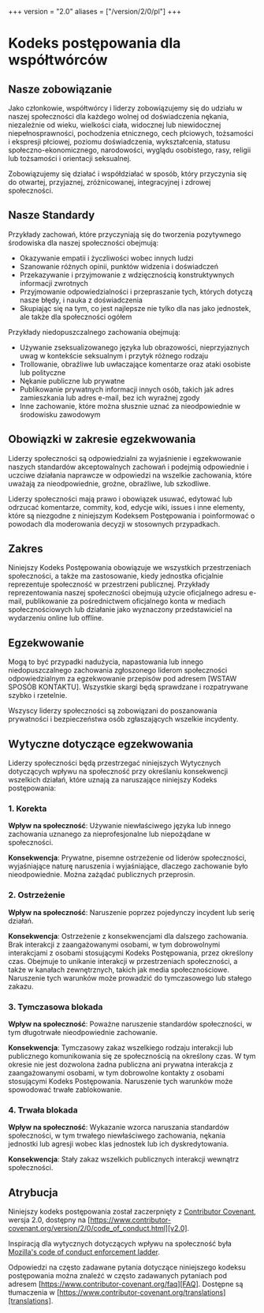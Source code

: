 +++
version = "2.0"
aliases = ["/version/2/0/pl"]
+++

# Kodeks postępowania dla współtwórców

## Nasze zobowiązanie

Jako członkowie, współtwórcy i liderzy zobowiązujemy się do udziału w naszej
społeczności dla każdego wolnej od doświadczenia nękania, niezależnie od wieku, wielkości
ciała, widocznej lub niewidocznej niepełnosprawności, pochodzenia etnicznego, cech płciowych, tożsamości
i ekspresji płciowej, poziomu doświadczenia, wykształcenia, statusu społeczno-ekonomicznego,
narodowości, wyglądu osobistego, rasy, religii lub tożsamości
i orientacji seksualnej.

Zobowiązujemy się działać i współdziałać w sposób, który przyczynia się do otwartej, przyjaznej,
zróżnicowanej, integracyjnej i zdrowej społeczności.

## Nasze Standardy

Przykłady zachowań, które przyczyniają się do tworzenia pozytywnego środowiska dla naszej
społeczności obejmują:

* Okazywanie empatii i życzliwości wobec innych ludzi
* Szanowanie różnych opinii, punktów widzenia i doświadczeń
* Przekazywanie i przyjmowanie z wdzięcznością konstruktywnych informacji zwrotnych
* Przyjmowanie odpowiedzialności i przepraszanie tych, których dotyczą nasze błędy,
  i nauka z doświadczenia
* Skupiając się na tym, co jest najlepsze nie tylko dla nas jako jednostek, ale także dla
  społeczności ogółem

Przykłady niedopuszczalnego zachowania obejmują:

* Używanie zseksualizowanego języka lub obrazowości, nieprzyjaznych uwag w kontekście seksualnym 
  i przytyk różnego rodzaju 
* Trollowanie, obraźliwe lub uwłaczające komentarze oraz ataki osobiste lub polityczne
* Nękanie publiczne lub prywatne
* Publikowanie prywatnych informacji innych osób, takich jak adres zamieszkania lub adres
  e-mail, bez ich wyraźnej zgody
* Inne zachowanie, które można słusznie uznać za nieodpowiednie w środowisku zawodowym

## Obowiązki w zakresie egzekwowania

Liderzy społeczności są odpowiedzialni za wyjaśnienie i egzekwowanie naszych standardów
akceptowalnych zachowań i podejmią odpowiednie i uczciwe działania naprawcze w
odpowiedzi na wszelkie zachowania, które uważają za nieodpowiednie, groźne, obraźliwe,
lub szkodliwe.

Liderzy społeczności mają prawo i obowiązek usuwać, edytować lub odrzucać
komentarze, commity, kod, edycje wiki, issues i inne elementy, które są
niezgodne z niniejszym Kodeksem Postępowania i poinformować o powodach dla
moderowania decyzji w stosownych przypadkach.

## Zakres

Niniejszy Kodeks Postępowania obowiązuje we wszystkich przestrzeniach społeczności, a także ma zastosowanie, kiedy
jednostka oficjalnie reprezentuje społeczność w przestrzeni publicznej.
Przykłady reprezentowania naszej społeczności obejmują użycie oficjalnego adresu e-mail,
publikowanie za pośrednictwem oficjalnego konta w mediach społecznościowych lub działanie jako wyznaczony
przedstawiciel na wydarzeniu online lub offline.

## Egzekwowanie

Mogą to być przypadki nadużycia, napastowania lub innego niedopuszczalnego zachowania
zgłoszonego liderom społeczności odpowiedzialnym za egzekwowanie przepisów pod adresem
[WSTAW SPOSÓB KONTAKTU].
Wszystkie skargi będą sprawdzane i rozpatrywane szybko i rzetelnie.

Wszyscy liderzy społeczności są zobowiązani do poszanowania prywatności i bezpieczeństwa
osób zgłaszających wszelkie incydenty.

## Wytyczne dotyczące egzekwowania

Liderzy społeczności będą przestrzegać niniejszych Wytycznych dotyczących wpływu na społeczność przy określaniu
konsekwencji wszelkich działań, które uznają za naruszające niniejszy Kodeks postępowania:

### 1. Korekta

**Wpływ na społeczność**: Używanie niewłaściwego języka lub innego zachowania uznanego za
nieprofesjonalne lub niepożądane w społeczności.

**Konsekwencja**: Prywatne, pisemne ostrzeżenie od liderów społeczności,
wyjaśniające naturę naruszenia i wyjaśniające, dlaczego
zachowanie było nieodpowiednie. Można zażądać publicznych przeprosin.

### 2. Ostrzeżenie

**Wpływ na społeczność**: Naruszenie poprzez pojedynczy incydent lub serię
działań.

**Konsekwencja**: Ostrzeżenie z konsekwencjami dla dalszego zachowania.
Brak interakcji z zaangażowanymi osobami, w tym dobrowolnymi interakcjami z osobami
stosującymi Kodeks Postępowania, przez określony czas. Obejmuje to unikanie interakcji
w przestrzeniach społeczności, a także w kanałach zewnętrznych, takich jak media społecznościowe.
Naruszenie tych warunków może prowadzić do tymczasowego lub stałego zakazu.

### 3. Tymczasowa blokada

**Wpływ na społeczność**: Poważne naruszenie standardów społeczności,
w tym długotrwałe nieodpowiednie zachowanie.

**Konsekwencja**: Tymczasowy zakaz wszelkiego rodzaju interakcji lub publicznego
komunikowania się ze społecznością na określony czas. W tym okresie nie jest dozwolona
żadna publiczna ani prywatna interakcja z zaangażowanymi osobami, w tym dobrowolne
kontakty z osobami stosującymi Kodeks Postępowania. Naruszenie tych warunków może
spowodować trwałe zablokowanie.

### 4. Trwała blokada

**Wpływ na społeczność**: Wykazanie wzorca naruszania standardów społeczności,
w tym trwałego niewłaściwego zachowania, nękania jednostki lub agresji
wobec klas jednostek lub ich dyskredytowania.

**Konsekwencja**: Stały zakaz wszelkich publicznych interakcji wewnątrz
społeczności.

## Atrybucja

Niniejszy kodeks postępowania został zaczerpnięty z [Contributor Covenant][homepage],
wersja 2.0, dostępny na
[https://www.contributor-covenant.org/version/2/0/code_of_conduct.html][v2.0].

Inspiracją dla wytycznych dotyczących wpływu na społeczność była
[Mozilla's code of conduct enforcement ladder][Mozilla CoC].

Odpowiedzi na często zadawane pytania dotyczące niniejszego kodeksu postępowania można
znaleźć w często zadawanych pytaniach pod adresem
[https://www.contributor-covenant.org/faq][FAQ]. Dostępne są tłumaczenia 
w [https://www.contributor-covenant.org/translations][translations].

[homepage]: https://www.contributor-covenant.org
[v2.0]: https://www.contributor-covenant.org/version/2/0/code_of_conduct.html
[Mozilla CoC]: https://github.com/mozilla/diversity
[FAQ]: https://www.contributor-covenant.org/faq
[translations]: https://www.contributor-covenant.org/translations
